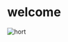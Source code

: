 # welcome

![hort](https://user-images.githubusercontent.com/32146976/215349887-3345504c-6f5c-495b-b064-3d6bbd0c4094.png)
